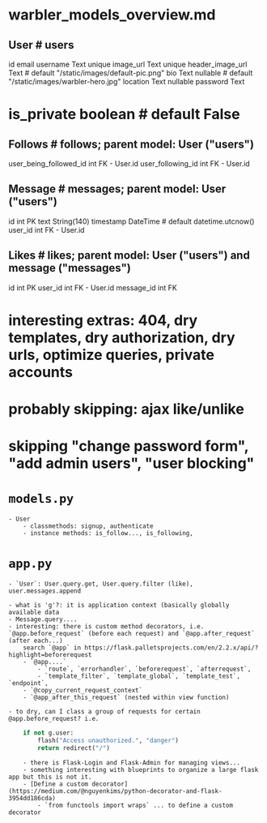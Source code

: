 # warbler_models_overview.md

User
    # users
-
id
email
username Text unique
image_url Text unique
header_image_url Text       # default "/static/images/default-pic.png"
bio Text nullable           # default "/static/images/warbler-hero.jpg"
location Text nullable
password Text
# is_private boolean        # default False

Follows
    # follows; parent model: User ("users")
-
user_being_followed_id int FK - User.id
user_following_id int FK - User.id

Message
    # messages; parent model: User ("users")
-
id int PK
text String(140)
timestamp DateTime          # default datetime.utcnow()
user_id int FK - User.id

Likes
    # likes; parent model: User ("users") and message ("messages")
-
id int PK
user_id  int FK - User.id
message_id int FK

# interesting extras: 404, dry templates, dry authorization, dry urls, optimize queries, private accounts
# probably skipping: ajax like/unlike
# skipping "change password form", "add admin users", "user blocking"

# `models.py`
    - User
        - classmethods: signup, authenticate
        - instance methods: is_follow..., is_following, 
# `app.py`
    - `User`: User.query.get, User.query.filter (like), user.messages.append

    - what is 'g'?: it is application context (basically globally available data
    - Message.query....
    - interesting: there is custom method decorators, i.e. `@app.before_request` (before each request) and `@app.after_request` (after each...)
        search `@app` in https://flask.palletsprojects.com/en/2.2.x/api/?highlight=beforerequest
        - `@app....`
            - `route`, `errorhandler`, `beforerequest`, `afterrequest`, 
            - `template_filter`, `template_global`, `template_test`, `endpoint`,  
        - `@copy_current_request_context`
        - `@app_after_this_request` (nested within view function)

    - to dry, can I class a group of requests for certain @app.before_request? i.e.
```python
    if not g.user:
        flash("Access unauthorized.", "danger")
        return redirect("/")
```
        - there is Flask-Login and Flask-Admin for managing views...
        - something interesting with blueprints to organize a large flask app but this is not it.
        - [Define a custom decorator](https://medium.com/@nguyenkims/python-decorator-and-flask-3954dd186cda)
            - `from functools import wraps` ... to define a custom decorator
